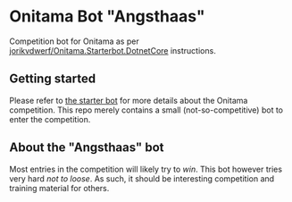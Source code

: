 # Onitama Bot "Angsthaas"

Competition bot for Onitama as per [jorikvdwerf/Onitama.Starterbot.DotnetCore](https://github.com/jorikvdwerf/Onitama.Starterbot.DotnetCore) instructions.

## Getting started

Please refer to [the starter bot](https://github.com/jorikvdwerf/Onitama.Starterbot.DotnetCore) for more details about the Onitama competition.
This repo merely contains a small (not-so-competitive) bot to enter the competition.

## About the "Angsthaas" bot

Most entries in the competition will likely try to _win_.
This bot however tries very hard _not to loose_.
As such, it should be interesting competition and training material for others.